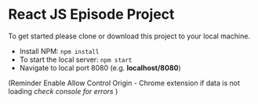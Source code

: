 # React JS Episode Project

To get started please clone or download this project to your local machine.

- Install NPM: `npm install`
- To start the local server: `npm start`
- Navigate to local port 8080 (e.g. **localhost/8080**)

(Reminder Enable Allow Control Origin - Chrome extension if data is not loading *check console for errors* )

